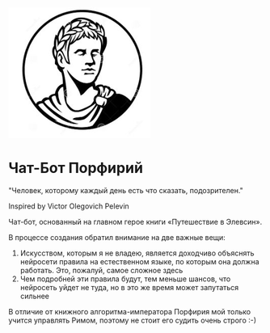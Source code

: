 ![Image alt](https://github.com/Ilya2raev/porphyrius/blob/master/Porphyrius.jpg)

# Чат-Бот Порфирий

"Человек, которому каждый день есть что сказать, подозрителен."

Inspired by Victor Olegovich Pelevin

Чат-бот, основанный на главном герое книги «Путешествие в Элевсин».

В процессе создания обратил внимание на две важные вещи:

1. Искусством, которым я не владею, является доходчиво объяснять нейросети правила на естественном языке, по которым она должна работать. Это, пожалуй, самое сложное здесь
2. Чем подробней эти правила будут, тем меньше шансов, что нейросеть уйдет не туда, но в это же время может запутаться сильнее

В отличие от книжного алгоритма-императора Порфирия мой только учится управлять Римом, поэтому не стоит его судить очень строго :-)
